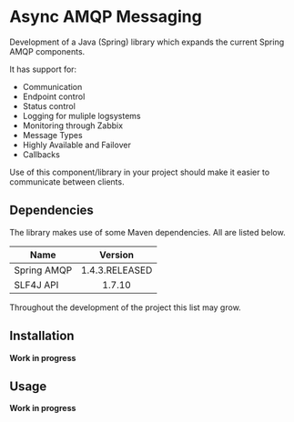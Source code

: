 # Async AMQP Messaging
Development of a Java (Spring) library which expands the current Spring AMQP components.

It has support for:
* Communication
* Endpoint control
* Status control
* Logging for muliple logsystems
* Monitoring through Zabbix
* Message Types
* Highly Available and Failover
* Callbacks

Use of this component/library in your project should make it easier to communicate between clients.

Dependencies
---
The library makes use of some Maven dependencies.
All are listed below.

| Name        | Version        |
| ------------|:--------------:|
| Spring AMQP | 1.4.3.RELEASED |
| SLF4J API   | 1.7.10         |

Throughout the development of the project this list may grow.

Installation
---
**Work in progress**

Usage
---
**Work in progress**